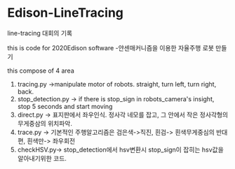 # Edison-LineTracing
line-tracing 대회의 기록

this is code for 2020Edison software -얀센매커니즘을 이용한 자율주행 로봇 만들기

this compose of 4 area
1. tracing.py ->manipulate motor of robots. straight, turn left, turn right, back.
2. stop_detection.py -> if there is stop_sign in robots_camera's insight, stop 5 seconds and start moving
3. direct.py -> 표지판에서 좌우인식. 정사각 네모를 잡고, 그 안에서 작은 정사각형의 무게중삼의 위치파악.
4. trace.py -> 기본적인 주행알고리즘은 검은색->직진, 흰검-> 흰색무게중심의 반대편, 흰색만-> 좌우회전
5. checkHSV.py-> stop_detection에서 hsv변환시 stop_sign이 잡히는 hsv값을 알아내기위한 코드. 